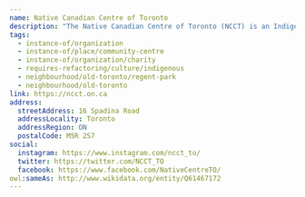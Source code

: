 ```yaml
---
name: Native Canadian Centre of Toronto
description: "The Native Canadian Centre of Toronto (NCCT) is an Indigenous membership-based charity organization that has been serving the urban Indigenous community since 1962. The NCCT provides a safe, welcoming space for Indigenous peoples living in Toronto and offers a wide range of programs and services including cultural activities, education and training, health and wellness programs, employment services, and youth programming. The centre also hosts powwows, cultural events, and ceremonies, serving as an important hub for Indigenous culture and community in Toronto."
tags:
  - instance-of/organization
  - instance-of/place/community-centre
  - instance-of/organization/charity
  - requires-refactoring/culture/indigenous
  - neighbourhood/old-toronto/regent-park
  - neighbourhood/old-toronto
link: https://ncct.on.ca
address:
  streetAddress: 16 Spadina Road
  addressLocality: Toronto
  addressRegion: ON
  postalCode: M5R 2S7
social:
  instagram: https://www.instagram.com/ncct_to/
  twitter: https://twitter.com/NCCT_TO
  facebook: https://www.facebook.com/NativeCentreTO/
owl:sameAs: http://www.wikidata.org/entity/Q61467172
---
```

